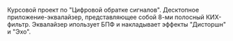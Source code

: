 Курсовой проект по "Цифровой обратке сигналов".
Десктопное приложение-эквалайзер, представляющее собой 8-ми полосный КИХ-фильтр. Эквалайзер ипользует БПФ и накладывает эффекты "Дисторшн"
и "Эхо".
